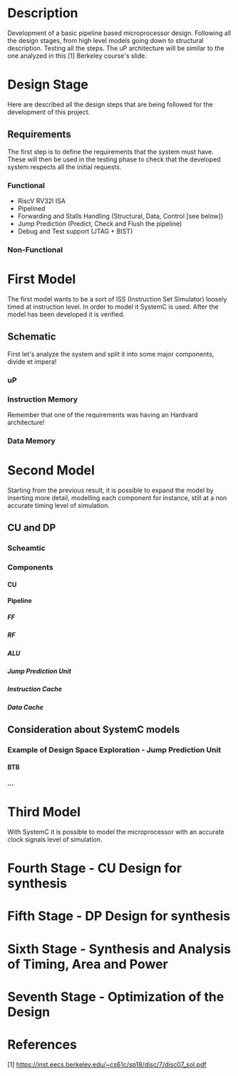 # Description
Development of a basic pipeline based microprocessor design. Following all the design stages, from high level models going down to structural description. Testing all the steps. The uP architecture will be similar to the one analyzed in this [1] Berkeley course's slide.

# Design Stage
Here are described all the design steps that are being followed for the development of this project.
## Requirements
The first step is to define the requirements that the system must have. These will then be used in the testing phase to check that the developed system respects all the initial requests.
### Functional
* RiscV RV32I ISA
* Pipelined
* Forwarding and Stalls Handling (Structural, Data, Control \[see below\])
* Jump Prediction (Predict, Check and Flush the pipeline)
* Debug and Test support (JTAG + BIST)
### Non-Functional

# First Model
The first model wants to be a sort of ISS (Instruction Set Simulator) loosely timed at instruction level. In order to model it SystemC is used. After the model has been developed it is verified.
## Schematic
First let's analyze the system and split it into some major components, divide et impera!
### uP
### Instruction Memory
Remember that one of the requirements was having an Hardvard architecture!
### Data Memory

# Second Model
Starting from the previous result, it is possible to expand the model by inserting more detail, modelling each component for instance, still at a non accurate timing level of simulation.
## CU and DP
### Scheamtic
### Components
#### CU
#### Pipeline
##### FF
##### RF
##### ALU
##### Jump Prediction Unit
##### Instruction Cache
##### Data Cache

## Consideration about SystemC models
### Example of Design Space Exploration - Jump Prediction Unit
#### BTB
#### ...

# Third Model
With SystemC it is possible to model the microprocessor with an accurate clock signals level of simulation.

# Fourth Stage - CU Design for synthesis

# Fifth Stage - DP Design for synthesis

# Sixth Stage - Synthesis and Analysis of Timing, Area and Power

# Seventh Stage - Optimization of the Design


# References
[1] https://inst.eecs.berkeley.edu/~cs61c/sp18/disc/7/disc07_sol.pdf
